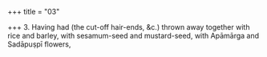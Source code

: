 +++
title = "03"

+++
3. Having had (the cut-off hair-ends, &c.) thrown away together with rice and barley, with sesamum-seed and mustard-seed, with Apāmārga and Sadāpuṣpī flowers,
